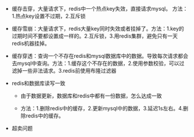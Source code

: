 - 缓存击穿，大量请求下，redis中一个热点key失效，直接请求mysql。 方法：1.热点key设置不过期，2.互斥锁

- 缓存雪崩：大量请求下，redis大量key同时失效或者挂掉了。方法：1.key的过期时间不要都设置成一样的。2.互斥锁，3.用redis集群，避免只有一天redis机器挂掉。

- 缓存穿透：查询一个不存在redis和mysql数据库中的数据。导致每次请求都会去mysql中查询。方法：1.缓存这个不存在的数据，2.使用参数校验，可以过滤掉一些非法请求。3.redis前使用布隆过滤器

- redis和数据库读写一致

  - 由于数据更新，数据库和redis中都有一份数据，怎么达成一致

  - 方法：1.删除redis中的缓存，2.更新mysql中的数据，3.延迟1s左右。4.删除redis中的缓存。

- 超卖问题